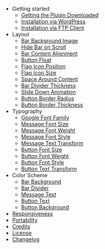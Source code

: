 - Getting started
  - [Getting the Plugin Downloaded](getting-the-plugin-downloaded-from-envato.md)
  - [Installation via WordPress](installation-via-wordpress.md)
  - [Installation via FTP Client](installation-via-ftp-client.md)
- Layout
  - [Bar Background Image](how-to-change-bar-background-image)
  - [Hide Bar on Scroll](auto-hiding-message-bar-on-scroll.md)
  - [Bar Content Alignment](how-to-change-bar-content-alignment)
  - [Button Float](how-to-change-button-float)
  - [Flag Icon Position](how-to-change-flag-icon-position)
  - [Flag Icon Size](how-to-change-flag-icon-size)
  - [Space Around Content](how-to-generate-space-around-content)
  - [Bar Divider Thickness](how-to-change-bar-divider-thickness.md)
  - [Slide Down Animation](how-to-determine-slide-down-animation-delay.md)
  - [Button Border Radius](how-to-change-bar-button-radius)
  - [Button Border Thickness](how-to-change-bar-button-border-thickness.md)
- Typography
  - [Google Font Family](how-to-change-message-bar-font-using-google-fonts.md)
  - [Message Font Size](how-to-change-bar-content-font-size.md)
  - [Message Font Weight](how-to-change-bar-content-font-weight.md)
  - [Message Font Style](how-to-change-bar-content-font-style.md)
  - [Message Text Transform](how-to-change-bar-content-text-transform.md)
  - [Button Font Size](how-to-change-bar-content-button-size.md)
  - [Button Font Weight](how-to-change-bar-content-button-font-weight.md)
  - [Button Font Style](how-to-change-bar-content-button-font-style.md)
  - [Button Text Transform](how-to-change-bar-content-button-text-transform.md)
- Color Scheme
  - [Bar Background](how-to-change-bar-background-color.md)
  - [Bar Divider](how-to-change-bar-divider-color.md)
  - [Message Text](how-to-change-message-bar-content-text-color.md)
  - [Button Text](how-to-change-message-bar-button-text-color.md)
  - [Button Background](how-to-change-message-bar-button-background-color.md)
- [Responsiveness](responsiveness.md)
- [Portability](portability.md)
- [Credits](credits.md)
- [License](license.md)
- [Changelog](changelog.md)
